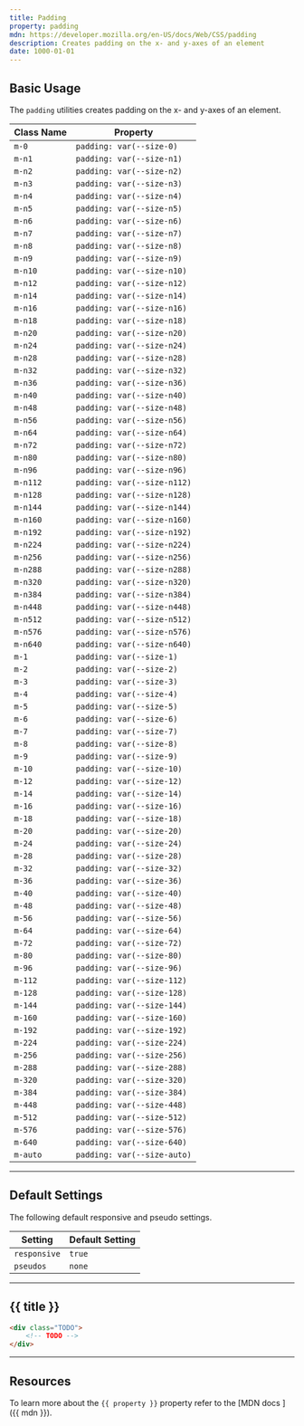 ```yaml
---
title: Padding
property: padding
mdn: https://developer.mozilla.org/en-US/docs/Web/CSS/padding
description: Creates padding on the x- and y-axes of an element
date: 1000-01-01
---
```


## Basic Usage

The `padding` utilities creates padding on the x- and y-axes of an element.

| Class Name | Property                    |
| ---------- | --------------------------- |
| `m-0`      | `padding: var(--size-0)`    |
| `m-n1`     | `padding: var(--size-n1)`   |
| `m-n2`     | `padding: var(--size-n2)`   |
| `m-n3`     | `padding: var(--size-n3)`   |
| `m-n4`     | `padding: var(--size-n4)`   |
| `m-n5`     | `padding: var(--size-n5)`   |
| `m-n6`     | `padding: var(--size-n6)`   |
| `m-n7`     | `padding: var(--size-n7)`   |
| `m-n8`     | `padding: var(--size-n8)`   |
| `m-n9`     | `padding: var(--size-n9)`   |
| `m-n10`    | `padding: var(--size-n10)`  |
| `m-n12`    | `padding: var(--size-n12)`  |
| `m-n14`    | `padding: var(--size-n14)`  |
| `m-n16`    | `padding: var(--size-n16)`  |
| `m-n18`    | `padding: var(--size-n18)`  |
| `m-n20`    | `padding: var(--size-n20)`  |
| `m-n24`    | `padding: var(--size-n24)`  |
| `m-n28`    | `padding: var(--size-n28)`  |
| `m-n32`    | `padding: var(--size-n32)`  |
| `m-n36`    | `padding: var(--size-n36)`  |
| `m-n40`    | `padding: var(--size-n40)`  |
| `m-n48`    | `padding: var(--size-n48)`  |
| `m-n56`    | `padding: var(--size-n56)`  |
| `m-n64`    | `padding: var(--size-n64)`  |
| `m-n72`    | `padding: var(--size-n72)`  |
| `m-n80`    | `padding: var(--size-n80)`  |
| `m-n96`    | `padding: var(--size-n96)`  |
| `m-n112`   | `padding: var(--size-n112)` |
| `m-n128`   | `padding: var(--size-n128)` |
| `m-n144`   | `padding: var(--size-n144)` |
| `m-n160`   | `padding: var(--size-n160)` |
| `m-n192`   | `padding: var(--size-n192)` |
| `m-n224`   | `padding: var(--size-n224)` |
| `m-n256`   | `padding: var(--size-n256)` |
| `m-n288`   | `padding: var(--size-n288)` |
| `m-n320`   | `padding: var(--size-n320)` |
| `m-n384`   | `padding: var(--size-n384)` |
| `m-n448`   | `padding: var(--size-n448)` |
| `m-n512`   | `padding: var(--size-n512)` |
| `m-n576`   | `padding: var(--size-n576)` |
| `m-n640`   | `padding: var(--size-n640)` |
| `m-1`      | `padding: var(--size-1)`    |
| `m-2`      | `padding: var(--size-2)`    |
| `m-3`      | `padding: var(--size-3)`    |
| `m-4`      | `padding: var(--size-4)`    |
| `m-5`      | `padding: var(--size-5)`    |
| `m-6`      | `padding: var(--size-6)`    |
| `m-7`      | `padding: var(--size-7)`    |
| `m-8`      | `padding: var(--size-8)`    |
| `m-9`      | `padding: var(--size-9)`    |
| `m-10`     | `padding: var(--size-10)`   |
| `m-12`     | `padding: var(--size-12)`   |
| `m-14`     | `padding: var(--size-14)`   |
| `m-16`     | `padding: var(--size-16)`   |
| `m-18`     | `padding: var(--size-18)`   |
| `m-20`     | `padding: var(--size-20)`   |
| `m-24`     | `padding: var(--size-24)`   |
| `m-28`     | `padding: var(--size-28)`   |
| `m-32`     | `padding: var(--size-32)`   |
| `m-36`     | `padding: var(--size-36)`   |
| `m-40`     | `padding: var(--size-40)`   |
| `m-48`     | `padding: var(--size-48)`   |
| `m-56`     | `padding: var(--size-56)`   |
| `m-64`     | `padding: var(--size-64)`   |
| `m-72`     | `padding: var(--size-72)`   |
| `m-80`     | `padding: var(--size-80)`   |
| `m-96`     | `padding: var(--size-96)`   |
| `m-112`    | `padding: var(--size-112)`  |
| `m-128`    | `padding: var(--size-128)`  |
| `m-144`    | `padding: var(--size-144)`  |
| `m-160`    | `padding: var(--size-160)`  |
| `m-192`    | `padding: var(--size-192)`  |
| `m-224`    | `padding: var(--size-224)`  |
| `m-256`    | `padding: var(--size-256)`  |
| `m-288`    | `padding: var(--size-288)`  |
| `m-320`    | `padding: var(--size-320)`  |
| `m-384`    | `padding: var(--size-384)`  |
| `m-448`    | `padding: var(--size-448)`  |
| `m-512`    | `padding: var(--size-512)`  |
| `m-576`    | `padding: var(--size-576)`  |
| `m-640`    | `padding: var(--size-640)`  |
| `m-auto`   | `padding: var(--size-auto)` |

---

## Default Settings

The following default responsive and pseudo settings.

| Setting      | Default Setting |
| ------------ | --------------- |
| `responsive` | `true`          |
| `pseudos`    | `none`          |

---

## {{ title }}

<div class="bg-silver-200 p-20 h-256 radius-md flex flex-wrap align-content-center">
  <!-- ... -->
</div>

```html
<div class="TODO">
	<!-- TODO -->
</div>
```

---

## Resources

To learn more about the `{{ property }}` property refer to the [MDN docs <i class="far fa-external-link ml-6"></i>]({{ mdn }}).
